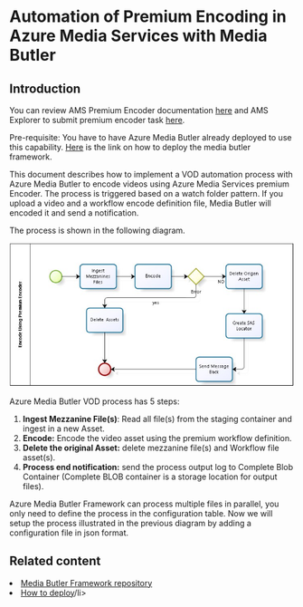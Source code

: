 <h1>Automation of Premium Encoding in Azure Media Services with Media Butler</h1>
<h2>Introduction</h2>
You can review AMS Premium Encoder documentation <a href="http://azure.microsoft.com/blog/2015/03/05/introducing-premium-encoding-in-azure-media-services/">here</a>
 and AMS Explorer to submit premium encoder task <a href="http://azure.microsoft.com/blog/2015/03/06/how-to-use-premium-encoding-in-azure-media-services/">here</a>.
<p>
Pre-requisite: You have to have Azure Media Butler already deployed to use this capability.  <a href="https://github.com/liarjo/MediaBlutlerTest01/blob/master/README.md">Here</a> is the link on how to deploy the media butler framework.

</p>
<p>
This document describes how to implement a VOD automation process with Azure Media Butler to encode videos using Azure Media Services premium Encoder. The process is triggered based on a watch folder pattern. If you upload a video and a workflow encode definition file, Media Butler will encoded it and send a notification.</p>
<p>The process is shown in the following diagram.</p>
<p><img src="./preminencoderprocess1.jpg"</p>
<p>Azure Media Butler VOD process has 5 steps:
<ol>
	<li><b>Ingest Mezzanine File(s)</b>: Read all file(s) from the staging container and ingest in a new Asset. </li>
	<li><b>Encode:</b> Encode the video asset using the premium workflow definition.</li>
	<li><b>Delete the original Asset:</b> delete mezzanine file(s) and Workflow file asset(s).</li>
	<li><b>Process end notification:</b> send the process output log to Complete Blob Container (Complete BLOB container is a storage location for output files).</li>
</ol>
</p>
<p>
Azure Media Butler Framework can process multiple files in parallel, you only need to define the process in the configuration table.  Now we will setup the process illustrated in the previous diagram by adding a configuration file in json format.
</p>
<h2>Related content</h2>
<li><a href="https://github.com/liarjo/MediaBlutlerTest01/blob/master/README.md">Media Butler Framework repository</a></li>
<li><a href="https://github.com/liarjo/MediaBlutlerTest01/blob/master/docs/HowToDeploy.md">How to deploy</a>/li>	